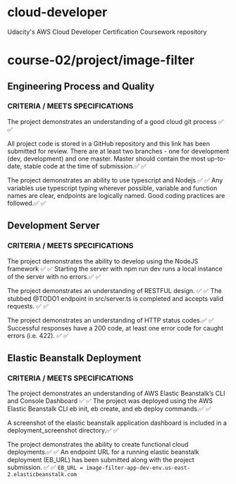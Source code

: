 # cloud-developer
Udacity's AWS Cloud Developer Certification Coursework repository

# course-02/project/image-filter

## Engineering Process and Quality
### CRITERIA / MEETS SPECIFICATIONS
The project demonstrates an understanding of a good cloud git process ✅ :white_check_mark:

All project code is stored in a GitHub repository and this link has been submitted for review. There are at least two branches - one for development (dev, development) and one master. Master should contain the most up-to-date, stable code at the time of submission.✅ :white_check_mark:

The project demonstrates an ability to use typescript and Nodejs ✅ :white_check_mark:
Any variables use typescript typing wherever possible, variable and function names are clear, endpoints are logically named. Good coding practices are followed.✅ :white_check_mark:

## Development Server

### CRITERIA / MEETS SPECIFICATIONS

The project demonstrates the ability to develop using the NodeJS framework ✅ :white_check_mark:
Starting the server with npm run dev runs a local instance of the server with no errors.✅ :white_check_mark:

The project demonstrates an understanding of RESTFUL design. ✅ :white_check_mark:
The stubbed @TODO1 endpoint in src/server.ts is completed and accepts valid requests. ✅ :white_check_mark:

The project demonstrates an understanding of HTTP status codes.✅ :white_check_mark:
Successful responses have a 200 code, at least one error code for caught errors (i.e. 422). ✅ :white_check_mark:

## Elastic Beanstalk Deployment

### CRITERIA / MEETS SPECIFICATIONS

The project demonstrates an understanding of AWS Elastic Beanstalk’s CLI and Console Dashboard ✅ :white_check_mark:
The project was deployed using the AWS Elastic Beanstalk CLI eb init, eb create, and eb deploy commands.✅ :white_check_mark:

A screenshot of the elastic beanstalk application dashboard is included in a deployment_screenshot directory.✅ :white_check_mark:

The project demonstrates the ability to create functional cloud deployments.✅ :white_check_mark:
An endpoint URL for a running elastic beanstalk deployment (EB_URL) has been submitted along with the project submission. ✅ :white_check_mark:
`EB_URL = image-filter-app-dev-env.us-east-2.elasticbeanstalk.com`
